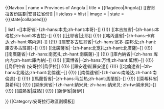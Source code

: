 {{Navbox
| name = Provinces of Angola
| title = {{flagdeco|Angola}} [[安哥拉省份區劃|安哥拉省份]]
| listclass = hlist
| image = 
| state = {{{state<includeonly>|collapsed</includeonly>}}}

| list1  =[[本哥省|-{zh-hans:本戈;zh-hant:本哥}-]] {{!}} [[本吉拉省|-{zh-hans:本格拉;zh-hant:本吉拉}-]] {{!}} [[比耶省|比耶]] {{!}} [[喀丙達省|-{zh-hans:卡宾达;zh-hant:喀丙達}-]] {{!}} [[庫安多古班哥省|-{zh-hans:宽多-库邦戈;zh-hant:庫安多古班哥}-]] {{!}} [[北廣薩省|-{zh-hans:北宽扎;zh-hant:北廣薩}-]] {{!}} [[南廣薩省|-{zh-hans:南宽扎;zh-hant:南廣薩}-]] {{!}} [[庫內納省|-{zh-hans:库内内;zh-hant:庫內納}-]] {{!}} [[萬博省|-{zh-hans:万博;zh-hant:萬博}-]] {{!}} [[烏伊拉省 (安哥拉)|烏伊拉]] {{!}} [[羅安達省|羅安達]] {{!}} [[北倫達省|-{zh-hans:北隆达;zh-hant:北倫達}-]] {{!}} [[南倫達省|-{zh-hans:南隆达;zh-hant:南倫達}-]] {{!}} [[馬蘭哲省|-{zh-hans:马兰热;zh-hant:馬蘭哲}-]] {{!}} [[莫希科省|莫希科]] {{!}} [[納米貝省|-{zh-hant:納米貝; zh-hans:纳米贝; zh-tw:納米貝}-]] {{!}} [[威熱省|威熱]] {{!}} [[薩伊省|薩伊]]

}}<noinclude>
[[Category:安哥拉行政區劃模板]]
</noinclude>